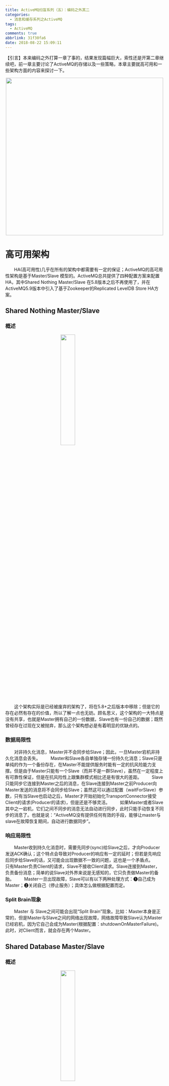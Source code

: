 ```yaml
---
title: ActiveMQ扫盲系列（五）：编码之外其二
categories:
  - 消息和缓存系列之ActiveMQ
tags:
  - ActiveMQ
comments: true
abbrlink: 31f30fa6
date: 2018-08-22 15:09:11
---
```

【引言】本来编码之外打算一章了事的，结果发现篇幅巨大，索性还是开第二章继续吧，前一章主要讨论了ActiveMQ的存储以及一些策略，本章主要就高可用和一些架构方面的内容来探讨一下。
<div align=center><img src="/img/public/000023.jpg" width="500"/></div>
<!-- more -->

# 高可用架构
&emsp;&emsp;HA(高可用性)几乎在所有的架构中都需要有一定的保证；ActiveMQ的高可用性架构是基于Master/Slave 模型的。ActiveMQ总共提供了四种配置方案来配置HA，其中Shared Nothing Master/Slave 在5.8版本之后不再使用了，并在ActiveMQ5.9版本中引入了基于Zookeeper的Replicated LevelDB Store HA方案。

## Shared Nothing Master/Slave

### 概述
<img style="clear: both;display: block;margin:auto;" src="/img/2018/2018-11-15-01.jpg" width="30%">
&emsp;&emsp;这个架构实际是已经被废弃的架构了，将在5.8+之后版本中移除；但是它的存在必然有存在的价值，所以了解一点也无妨。顾名思义，这个架构的一大特点是没有共享，也就是Master拥有自己的一份数据，Slave也有一份自己的数据；既然曾经存在过现在又被抛弃，那么这个架构想必是有着明显的优缺点的。

### 数据局限性
&emsp;&emsp;对非持久化消息，Master并不会同步给Slave；因此，一旦Master宕机非持久化消息会丢失。
&emsp;&emsp;Master和Slave各自单独存储一份持久化消息；Slave只是单纯的作为一个备份存在，在Master不能提供服务时能有一定的抗风险能力支撑。但是由于Master只能有一个Slave（而并不是一群Slave），虽然在一定程度上有可靠性保证，但是在抗风险性上跟集群模式相比还是有很大的差距。
&emsp;&emsp;Slave只能同步它连接到Master之后的消息，在Slave连接到Master之前Producer向Master发送的消息将不会同步给Slave；虽然这可以通过配置（waitForSlave）参数，只有当Slave也启动之后，Master才开始初始化TransportConnector接受Client的请求(Producer的请求)，但是还是不够灵活。
&emsp;&emsp;如果Master或者Slave其中之一宕机，它们之间不同步的消息无法自动进行同步，此时只能手动恢复不同步的消息了。也就是说：“ActiveMQ没有提供任何有效的手段，能够让master与slave在故障恢复期间，自动进行数据同步”。

### 响应局限性
&emsp;&emsp;Master收到持久化消息时，需要先同步(sync)给Slave之后，才向Producer发送ACK确认；这个特点会导致对Producer的响应有一定的延时；但若是先响应后同步给Slave的话，又可能会出现数据不一致的问题，这也是一个矛盾点。
&emsp;&emsp;只有Master负责Client的请求，Slave不接收Client请求。Slave连接到Master，负责备份消息；简单的说Slave对外界来说是无感知的，它只负责做Master的备胎。
&emsp;&emsp;Master一旦出现故障，Slave可以有以下两种处理方式：❶自己成为Master；❷关闭自己（停止服务）；具体怎么做根据配置而定。

### Split Brain现象
&emsp;&emsp;Master 与 Slave之间可能会出现“Split Brain”现象。比如：Master本身是正常的，但是Master与Slave之间的网络出现故障，网络故障导致Slave认为Master已经宕机，因为它自己会成为Master(根据配置：shutdownOnMasterFailure)。此时，对Client而言，就会存在两个Master。

## Shared Database Master/Slave

### 概述
<img style="clear: both;display: block;margin:auto;" src="/img/2018/2018-11-15-02.jpg" width="30%">
&emsp;&emsp;事实上ActiveMQ官方是推荐“Shared storage”模式作为首选方案，并提供了多个优秀的存储策略，其中kahadb、levedbDB、JDBC Store等都可以便捷的接入。通过命名我们也能发现，这个架构中是有数据库完成数据共享的；所以相较于无共享的模式，它的优势还是很明显的。

### 不存在单Slave的问题
&emsp;&emsp;这种模式下，对Slave的个数是没有限制的，谁能够获取到排它锁，谁就是Master，这种模式可以很好的允许集群中有任意多个节点的存在（但是节点也不是越多越好，节点过多，数据同步的消耗就越大）。

### 不存在数据同步问题
&emsp;&emsp;因为存储数据在salve与master之间共享(物理共享)，所以当master失效后，slave自动接管服务，而无需手动进行数据的Copy与同步，也无需master与slave之间进行任何额外的数据交互，因为master存储数据之后，它们在任何时候对slave都是可见的。

### 不同的锁机制
&emsp;&emsp;master与slave之间，通过database的表级排他锁、共享文件的“排他锁”或者分布式排他锁(zookeeper)来决定broker的状态与角色，获取锁权限的broker作为master，如果master失效，它必将失去锁权限，那么slaves将通过锁竞争来选举新master，没有获取锁权限的broker作为slave，并等待锁的释放(间歇性尝试获取锁)。当然slaves仍然不能为Client服务， 它只为故障转移做准备。

### 依然存在的问题
&emsp;&emsp;对于非持久化消息的同步默认还是不支持的，所有发给Master的非持久化消息不会在slaves中备份，如果Master失效，即使Slave接管了服务，此前保存在Master上的非持久化消息也将会丢失。好在有额外的插件可以支持非持久化消息的同步：
```xml
<broker>    
    <plugins>    
        <!-- 将所有消息的传输模式，修改为"PERSISTENT" -->    
      <forcePersistencyModeBrokerPlugin persistenceFlag="true"/>    
    </plugins>    
</broker>  
```

### 两种细分类别
- Shared File System master/slaves：基于共享文件系统的master/slaves模式，只能是基于POSIX接口可以访问的文件系统，比如本地文件系统或者SAN分布式共享文件系统。
- JDBC Store master/slaves：这种模式下，数据存储引擎为database，activeMQ通过JDBC的方式与database交互，排他锁使用database的表级排他锁，其他原理基本上和文件系统是一致的。

&emsp;&emsp;JDBC Store相对于日志文件而言，通常认为是低效的，尽管数据的可见性较好，但是database的扩容能力非常的弱，无法良好的适应在高并发、大数据情况下（严格来说，单组M-S架构是无法支持大数据的），况且ActiveMQ的消息通常存储时间较短，频繁的写入，频繁的删除，都是性能的影响点。
&emsp;&emsp;JJDBC Store有个小小的问题，就是临时文件无法保存在database中，我们不能在`<tmpDataStore>`使用JDBC Store；所以临时文件还是只能保存在broker本地。（即非持久消息不会保存在database中，只会保存在master上）

## Replicated LevelDB Store

### 概述
<img style="clear: both;display: block;margin:auto;" src="/img/2018/2018-11-15-03.jpg" width="30%">
&emsp;&emsp;这里提到的模式，是基于复制的LevelDB Store，这是ActiveMQ全力打造的HA存储引擎，也是目前比较符合“Master-slave”架构模型的存储方案，此特性在5.9+版本中支持。“Replicated LevelDB”也同样允许有多个Slaves，而且Slaves的个数有了约束性的限制，这归结于其使用zookeeper作为Broker master选举。

### 一些特性
&emsp;&emsp;多数派规则： 当Broker启动时，它首先向zookeeper注册自己的信息(brokerName，消息日志的版本戳等)，如果此时group中没有其他broker实例，并阻塞初始化过程，等到足够多的broker加入group；当brokers的数量达到“replicas的多数派"时，开始选举，选举将会根据“消息日志的版本戳”、“权重"的大小决定，即“版本戳”越大(数据最新)、权重越高的broker优先成为master，其他broker作为slave并跟随master。当一个broker成为master时，它会向zookeer注册自己的sync地址信息；此后slaves首先根据sync地址与master建立链接，并同步消息文件(download)。当足够多的slave数据同步结束后，master将初始化transportConnector，此后Client将可以与master进行数据交互。
 &emsp;&emsp;Master-slaves集群中，所有的broker必须具有相同的brokerName，它作为group域来限定集群的成员，brokerId可以不同，它仅作为描述信息。“replicas”参数非常重要，默认为3，表示消息最多可以备份在几个broker实例上，同是只有当“replicas/2 + 1”个broker存活时(包含master)，集群才有效，才会选举master和备份消息，此值必须>=2。Client发送给Master的持久化消息(包括ACK和事务)，master首先在本地保存，然后立即同步(sync)给选定的(replicas/2)个slaves，只有当这些节点也同步成功后，此消息的交互才算结束；对于剩下的replicas个节点，master采用异步的方式(async)转发。这种设计要求，可以保证集群中消息的可靠性，只有当(replicas/2 + 1)个节点物理故障，才会有丢失消息的风险。通常replicas为3，这要求开发者需要至少部署3个broker实例。如果replicas过大，会严重影响master的吞吐能力，因为它在sync消息的过程中会消耗太多的时间。

# failover协议

## 为什么要说它？
&emsp;&emsp;在Activemq的高可用架构中，都需要用到主备的可用性检查和平滑切换，实际应用时我们都会用到下面的配置，那么自然而然我就想了解了解这个failover到底是个什么。
```
activemq:
    broker-url: failover:(tcp://192.168.1.151:61616,tcp://192.168.1.152:61616)?randomize=false
```

## 概念剖析
&emsp;&emsp;The Failover transport layers reconnect logic on top of any of the other transports. The configuration syntax allows you to specify any number of composite URIs. The Failover transport randomly chooses one of the composite URIs and attempts to establish a connection to it. If it does not succeed, or if it subsequently fails, a new connection is established choosing one of the other URIs randomly from the list.
&emsp;&emsp;上面这段定义摘自Apache的 http://activemq.apache.org/failover-transport-reference.html ；大致理解呢就是failover是凌驾在普通协议之上的一层逻辑协议，可以支持N个不同的URI每次随机取一个访问，一旦失败可以切换到其他的URI。
&emsp;&emsp;但是通过上面的定义我们又发现一个问题，在Activemq使用时，我们是默认要用Master的，而不是随机的，那怎么办呢？想必大家已经看到了url最后有这么个参数：randomize=false，基本上也能猜个八九不离十这个参数是来控制顺序调度还是随机调度的，事实上也确实是通过这个来控制的。关于failover这个协议的一些其他参数项的具体说明，可以通过前面的链接查看，这里就不一一列举了。